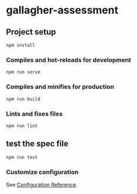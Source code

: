 # gallagher-assessment

## Project setup
```
npm install
```

### Compiles and hot-reloads for development
```
npm run serve
```

### Compiles and minifies for production
```
npm run build
```

### Lints and fixes files
```
npm run lint
```

## test the spec file
```
npm run test
```
### Customize configuration
See [Configuration Reference](https://cli.vuejs.org/config/).
